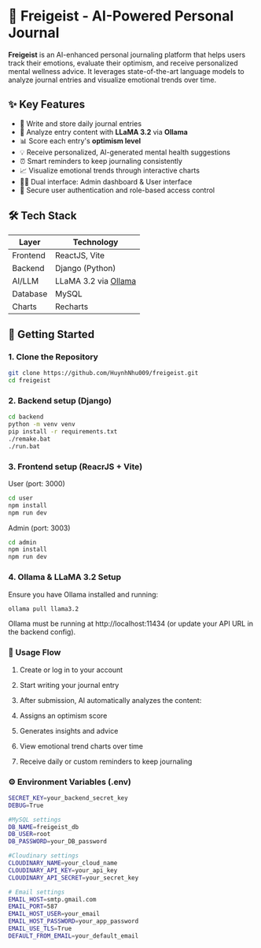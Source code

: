 # 🧠 Freigeist - AI-Powered Personal Journal

**Freigeist** is an AI-enhanced personal journaling platform that helps users track their emotions, evaluate their optimism, and receive personalized mental wellness advice. It leverages state-of-the-art language models to analyze journal entries and visualize emotional trends over time.

## ✨ Key Features

- 📝 Write and store daily journal entries
- 🤖 Analyze entry content with **LLaMA 3.2** via **Ollama**
- 📊 Score each entry's **optimism level**
- 💡 Receive personalized, AI-generated mental health suggestions
- ⏰ Smart reminders to keep journaling consistently
- 📈 Visualize emotional trends through interactive charts
- 🧑‍💼 Dual interface: Admin dashboard & User interface
- 🔐 Secure user authentication and role-based access control

## 🛠️ Tech Stack

| Layer         | Technology                          |
|---------------|-------------------------------------|
| Frontend      | ReactJS, Vite                       |
| Backend       | Django (Python)                     |
| AI/LLM        | LLaMA 3.2 via [Ollama](https://ollama.com) |
| Database      | MySQL                               |
| Charts        |Recharts                             |

## 🚀 Getting Started

### 1. Clone the Repository

```bash
git clone https://github.com/HuynhNhu009/freigeist.git
cd freigeist
```

### 2. Backend setup (Django)
```bash
cd backend
python -m venv venv
pip install -r requirements.txt
./remake.bat
./run.bat
```
### 3. Frontend setup (ReacrJS + Vite)
User (port: 3000)
```bash
cd user
npm install
npm run dev
```
Admin (port: 3003)
```bash
cd admin
npm install
npm run dev
```
### 4. Ollama & LLaMA 3.2 Setup
Ensure you have Ollama installed and running:
```bash
ollama pull llama3.2
```
Ollama must be running at http://localhost:11434 (or update your API URL in the backend config).

### 🧪 Usage Flow
1. Create or log in to your account

2. Start writing your journal entry

3. After submission, AI automatically analyzes the content:

4. Assigns an optimism score

5. Generates insights and advice

6. View emotional trend charts over time

7. Receive daily or custom reminders to keep journaling

### ⚙️ Environment Variables (.env)

```bash
SECRET_KEY=your_backend_secret_key
DEBUG=True

#MySQL settings
DB_NAME=freigeist_db    
DB_USER=root
DB_PASSWORD=your_DB_password

#Cloudinary settings
CLOUDINARY_NAME=your_cloud_name
CLOUDINARY_API_KEY=your_api_key
CLOUDINARY_API_SECRET=your_secret_key

# Email settings
EMAIL_HOST=smtp.gmail.com
EMAIL_PORT=587
EMAIL_HOST_USER=your_email
EMAIL_HOST_PASSWORD=your_app_password
EMAIL_USE_TLS=True
DEFAULT_FROM_EMAIL=your_default_email
```



